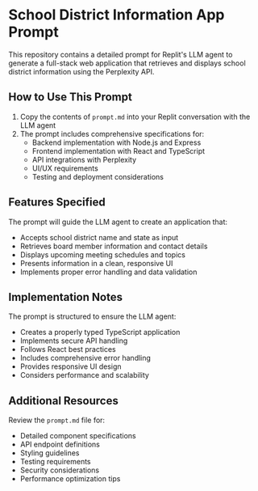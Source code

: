 # School District Information App Prompt

This repository contains a detailed prompt for Replit's LLM agent to generate a full-stack web application that retrieves and displays school district information using the Perplexity API.

## How to Use This Prompt

1. Copy the contents of `prompt.md` into your Replit conversation with the LLM agent
2. The prompt includes comprehensive specifications for:
   - Backend implementation with Node.js and Express
   - Frontend implementation with React and TypeScript
   - API integrations with Perplexity
   - UI/UX requirements
   - Testing and deployment considerations

## Features Specified

The prompt will guide the LLM agent to create an application that:
- Accepts school district name and state as input
- Retrieves board member information and contact details
- Displays upcoming meeting schedules and topics
- Presents information in a clean, responsive UI
- Implements proper error handling and data validation

## Implementation Notes

The prompt is structured to ensure the LLM agent:
- Creates a properly typed TypeScript application
- Implements secure API handling
- Follows React best practices
- Includes comprehensive error handling
- Provides responsive UI design
- Considers performance and scalability

## Additional Resources

Review the `prompt.md` file for:
- Detailed component specifications
- API endpoint definitions
- Styling guidelines
- Testing requirements
- Security considerations
- Performance optimization tips